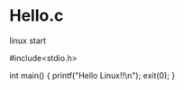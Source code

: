 Hello.c
==========
linux start

#include<stdio.h>

int main()
{
  printf("Hello Linux!!\n");
  exit(0);
}
